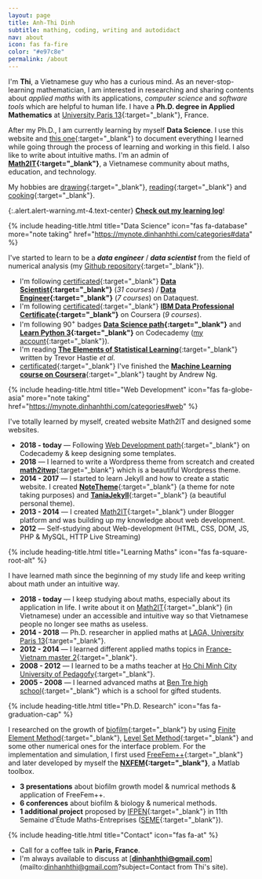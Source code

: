 ```yaml
---
layout: page
title: Anh-Thi Dinh
subtitle: mathing, coding, writing and autodidact
nav: about
icon: fas fa-fire
color: "#e97c8e"
permalink: /about
---
```


I'm **Thi**, a Vietnamese guy who has a curious mind. As an never-stop-learning mathematician, I am interested in researching and sharing contents about *applied maths* with its applications, *computer science* and *software tools* which are helpful to human life. I have a **Ph.D. degree in Applied Mathematics** at [University Paris 13](https://www.math.univ-paris13.fr){:target="_blank"}, France.

After my Ph.D., I am currently learning by myself **Data Science**. I use this website and [this one](https://mynote.dinhanhthi.com "My personal notes"){:target="_blank"} to document everything I learned while going through the process of learning and working in this field. I also like to write about intuitive maths. I'm an admin of **[Math2IT](https://math2it.com){:target="_blank"}**, a Vietnamese community about maths, education, and technology.

My hobbies are [drawing](https://photos.app.goo.gl/9OVEkdTjmtRPg7vC3){:target="_blank"}, [reading](https://www.goodreads.com/user/show/19630622-thi-dinh){:target="_blank"} and [cooking](https://goo.gl/photos/yQXdQws1LLS16x5v5){:target="_blank"}.

{:.alert.alert-warning.mt-4.text-center}
[**Check out my learning log**]({{site.url}}{{site.baseurl}}/my-learning-log "Thi's learning log!")!

{% include heading-title.html title="Data Science" icon="fas fa-database" more="note taking" href="https://mynote.dinhanhthi.com/categories#data" %}

I've started to learn to be a ***data engineer*** / ***data scientist*** from the field of numerical analysis (my [Github repository](https://github.com/dinhanhthi/DSLearning){:target="_blank"}).

- <span class="tbadge badge-gray">I'm following</span> <span class="tbadge badge-green">[certificated](https://app.dataquest.io/profile/dinhanhthimail){:target="_blank"}</span> **[Data Scientist](https://www.dataquest.io/path/data-scientist){:target="_blank"}** (*31 courses*) / **[Data Engineer](https://www.dataquest.io/path/data-engineer/){:target="_blank"}** (*7 courses*) on Dataquest.
- <span class="tbadge badge-gray">I'm following</span> <span class="tbadge badge-green">[certificated](https://www.coursera.org/user/47f27dde0ecab9a78e2c93632d78a556){:target="_blank"}</span> **[IBM Data Professional Certificate](https://www.coursera.org/specializations/ibm-data-science-professional-certificate){:target="_blank"}** on Coursera (*9 courses*).
- <span class="tbadge badge-gray">I'm following</span> <span class="tbadge badge-orange">90<sup>+</sup> badges</span> **[Data Science path](https://www.codecademy.com/learn/paths/data-science){:target="_blank"}** and **[Learn Python 3](https://www.codecademy.com/learn/learn-python-3){:target="_blank"}** on Codecademy ([my account](https://www.codecademy.com/dinhanhthi){:target="_blank"}).
- <span class="tbadge badge-gray">I'm reading</span> [**The Elements of Statistical Learning**](https://www.goodreads.com/book/show/23692271-sapiens){:target="_blank"} written by Trevor Hastie *et al.*
- <span class="tbadge badge-green">[certificated](https://www.coursera.org/account/accomplishments/verify/WJ9DNBMRQDJ8){:target="_blank"}</span> I've finished the [**Machine Learning course on Coursera**](https://www.coursera.org/learn/machine-learning){:target="_blank"} taught by Andrew Ng.

{% include heading-title.html title="Web Development" icon="fas fa-globe-asia" more="note taking" href="https://mynote.dinhanhthi.com/categories#web" %}

I've totally learned by myself, created website Math2IT and designed some websites.

- **2018 - today** &mdash; Following [Web Development path](https://www.codecademy.com/paths/web-development){:target="_blank"} on Codecademy & keep designing some templates.
- **2018** &mdash; I learned to write a Wordpress theme from screatch and created [**math2itwp**](https://github.com/dinhanhthi/math2itwp){:target="_blank"} which is a beautiful Wordpress theme.
- **2014 - 2017** &mdash; I started to learn Jekyll and how to create a static website. I created [**NoteTheme**](https://github.com/dinhanhthi/noteTheme){:target="_blank"} (a theme for note taking purposes) and [**TaniaJekyll**](https://github.com/dinhanhthi/TaniaJekyll){:target="_blank"} (a beautiful personal theme).
- **2013 - 2014** &mdash; I created [Math2IT](https://math2it.com){:target="_blank"} under Blogger platform and was building up my knowledge about web development.
- **2012** &mdash; Self-studying about Web-development (HTML, CSS, DOM, JS, PHP & MySQL, HTTP Live Streaming)


{% include heading-title.html title="Learning Maths" icon="fas fa-square-root-alt" %}

I have learned math since the beginning of my study life and keep writing about math under an intuitive way.

- **2018 - today** &mdash; I keep studying about maths, especially about its application in life. I write about it on [Math2IT](https://math2it.com){:target="_blank"} (in Vietnamese) under an accessible and intuitive way so that Vietnamese people no longer see maths as useless.
- **2014 - 2018** &mdash; Ph.D. researcher in applied maths at [LAGA, University Paris 13](https://www.math.univ-paris13.fr/applications/accueil/index.html){:target="_blank"}.
- **2012 - 2014** &mdash; I learned different applied maths topics in [France-Vietnam master 2](https://sites.google.com/view/french-vietnam-master2/){:target="_blank"}.
- **2008 - 2012** &mdash; I learned to be a maths teacher at [Ho Chi Minh City University of Pedagofy](http://www.hcmup.edu.vn/){:target="_blank"}.
- **2005 - 2008** &mdash; I learned advanced maths at [Ben Tre high school](https://thptchuyenbentre.edu.vn/){:target="_blank"} which is a school for gifted students.

{% include heading-title.html title="Ph.D. Research" icon="fas fa-graduation-cap" %}

I researched on the growth of [biofilm](https://en.wikipedia.org/wiki/Biofilm){:target="_blank"} by using [Finite Element Method](https://en.wikipedia.org/wiki/Finite_element_method){:target="_blank"}, [Level Set Method](https://en.wikipedia.org/wiki/Level-set_method){:target="_blank"} and some other numerical ones for the interface problem. For the implementation and simulation, I first used [FreeFem++](https://freefem.org/){:target="_blank"} and later developed by myself the **[NXFEM](https://github.com/dinhanhthi/nxfem){:target="_blank"}**, a Matlab toolbox.

- **3 presentations** about biofilm growth model & numrical methods & application of FreeFem++.
- **6 conferences** about biofilm & biology & numerical methods.
- **1 additional project** proposed by [IFPEN](https://www.ifpenergiesnouvelles.com/){:target="_blank"} in 11th Semaine d'Étude Maths-Entreprises ([SEME](https://www.agence-maths-entreprises.fr/a/?q=fr/node/13){:target="_blank"}).


{% include heading-title.html title="Contact" icon="fas fa-at" %}

- Call for a coffee talk in **Paris, France**.
- I'm always available to discuss at [**dinhanhthi@gmail.com**](mailto:dinhanhthi@gmail.com?subject=Contact from Thi's site).
